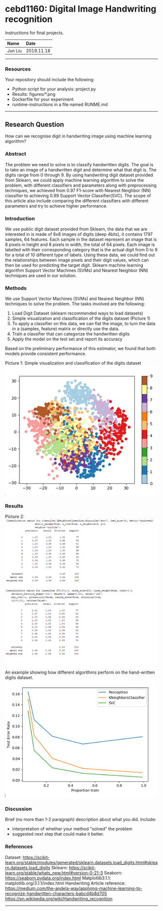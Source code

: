 # cebd1160: Digital Image Handwriting recognition
Instructions for final projects.

| Name | Date |
|:-------|:---------------|
|Jun Liu | 2019.11.18|

-----

### Resources
Your repository should include the following:

- Python script for your analysis: project.py
- Results: figures/*.png
- Dockerfile for your experiment
- runtime-instructions in a file named RUNME.md

-----

## Research Question

How can we recognise digit in handwriting image using machine learning algorithm? 
### Abstract
The problem we need to solve is to classify handwritten digits. The goal is to take an image of a handwritten digit and determine what that digit is. The digits range from 0 through 9. By using handwriting digit dataset provided from Sklearn, we could apply machine learning algorithm to solve the problem, with different classifiers and parameters along with preprocessing techniques, we achieved from 0.97 F1-score with Nearest Neighbor (NN) classifier to achieving 0.99 Support Vector Classifier(SVC). The scope of this article also include comparing the different classifiers with different parameters and try to achieve higher performance.

### Introduction
We use public digit dataset provided from Sklearn, the data that we are interested in is made of 8x8 images of digits (deep 4bits), it contains 1797 samples, 64 features. Each sample in the dataset represent an image that is 8 pixels in height and 8 pixels in width, the total of 64 pixels. Each image is labelled with their corresponding category that is the actual digit from 0 to 9 for a total of 10 different type of labels. Using these data, we could find out the relationships between image pixels and their digit values, which can then be used for predicting the target digit. Sklearn machine learning algorithm Support Vector Machines (SVMs) and Nearest Neighbor (NN) techniques are used in our solution.

### Methods
We use Support Vector Machines (SVMs) and Nearest Neighbor (NN) techniques to solve the problem. The tasks involved are the following:

1. Load Digit Dataset (sklearn recommended ways to load datasets)
2. Simple visualization and classification of the digits dataset (Picture 1)
3. To apply a classifier on this data, we can flat the image, to turn the data in a (samples, feature) matrix or directly use the data.
4. Train a classifier that can categorize the handwritten digits
5. Apply the model on the test set and report its accuracy

Based on the preliminary performance of this estimator, we found that both models provide consistent performance. 

Picture 1: Simple visualization and classification of the digits dataset
![matrix](./figures/PrincipalComponentAnalysis.png)
### Results
Picture 2: 
![matrix](./figures/Scores.png)
An example showing how different algorithms perform on the hand-written digits dataset.
![matrix](./figures/Comparation.png)

### Discussion
Brief (no more than 1-2 paragraph) description about what you did. Include:

- interpretation of whether your method "solved" the problem
- suggested next step that could make it better.

### References
Dataset: https://scikit-learn.org/stable/modules/generated/sklearn.datasets.load_digits.html#sklearn.datasets.load_digits
Sklearn: https://scikit-learn.org/stable/whats_new.html#version-0-21-3
Seaborn: https://seaborn.pydata.org/index.html
Matplotlib3.1.1: matplotlib.org/3.1.1/index.html
Handwriting Article reference:
https://medium.com/the-andela-way/applying-machine-learning-to-recognize-handwritten-characters-babcd4b8d705
https://en.wikipedia.org/wiki/Handwriting_recognition

-------
